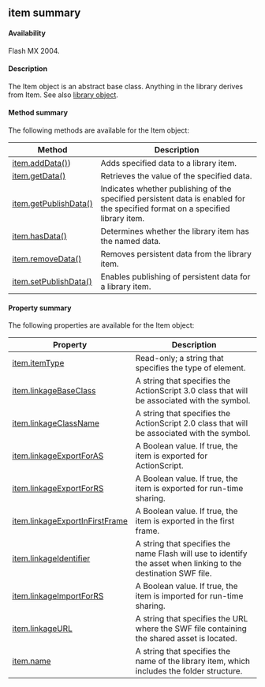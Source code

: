 ## item summary

#### Availability

Flash MX 2004.

#### Description

The Item object is an abstract base class. Anything in the library derives from Item. See also [library object](#!wielmic/developers-animatesdk-docs/test/library_object/library_summary.md).

#### Method summary

The following methods are available for the Item object:

| **Method**                             | **Description**                                                                                                                |
|----------------------------------------|--------------------------------------------------------------------------------------------------------------------------------|
| [item.addData()](#!wielmic/developers-animatesdk-docs/test/Item_object/item.md))      | Adds specified data to a library item.                                                                                         |
| [item.getData()](#!wielmic/developers-animatesdk-docs/test/Item_object/item1.md)        | Retrieves the value of the specified data.                                                                                     |
| [item.getPublishData()](#!wielmic/developers-animatesdk-docs/test/Item_object/item2.md) | Indicates whether publishing of the specified persistent data is enabled for the specified format on a specified library item. |
| [item.hasData()](#!wielmic/developers-animatesdk-docs/test/Item_object/item3.md)        | Determines whether the library item has the named data.                                                                        |
| [item.removeData()](#!wielmic/developers-animatesdk-docs/test/Item_object/item14.md)     | Removes persistent data from the library item.                                                                                 |
| [item.setPublishData()](#!wielmic/developers-animatesdk-docs/test/Item_object/item15.md) | Enables publishing of persistent data for a library item.                                                                      |

#### Property summary

The following properties are available for the Item object:

| **Property**                                    | **Description**                                                                                                 |
|-------------------------------------------------|-----------------------------------------------------------------------------------------------------------------|
| [item.itemType](#!wielmic/developers-animatesdk-docs/test/Item_object/item4.md)                  | Read-only; a string that specifies the type of element.                                                         |
| [item.linkageBaseClass](#!wielmic/developers-animatesdk-docs/test/Item_object/item5.md)          | A string that specifies the ActionScript 3.0 class that will be associated with the symbol.                     |
| [item.linkageClassName](#!wielmic/developers-animatesdk-docs/test/Item_object/item6.md)          | A string that specifies the ActionScript 2.0 class that will be associated with the symbol.                     |
| [item.linkageExportForAS](#!wielmic/developers-animatesdk-docs/test/Item_object/item7.md)        | A Boolean value. If true, the item is exported for ActionScript.                                                |
| [item.linkageExportForRS](#!wielmic/developers-animatesdk-docs/test/Item_object/item8.md)        | A Boolean value. If true, the item is exported for run-time sharing.                                            |
| [item.linkageExportInFirstFrame](#!wielmic/developers-animatesdk-docs/test/Item_object/item9.md) | A Boolean value. If true, the item is exported in the first frame.                                              |
| [item.linkageIdentifier](#!wielmic/developers-animatesdk-docs/test/Item_object/item10.md)         | A string that specifies the name Flash will use to identify the asset when linking to the destination SWF file. |
| [item.linkageImportForRS](#!wielmic/developers-animatesdk-docs/test/Item_object/item11.md)        | A Boolean value. If true, the item is imported for run-time sharing.                                            |
| [item.linkageURL](#!wielmic/developers-animatesdk-docs/test/Item_object/item12.md)                | A string that specifies the URL where the SWF file containing the shared asset is located.                      |
| [item.name](#!wielmic/developers-animatesdk-docs/test/Item_object/item13.md)                      | A string that specifies the name of the library item, which includes the folder structure.                      |

<span id="item.addData()" class="anchor"></span>

